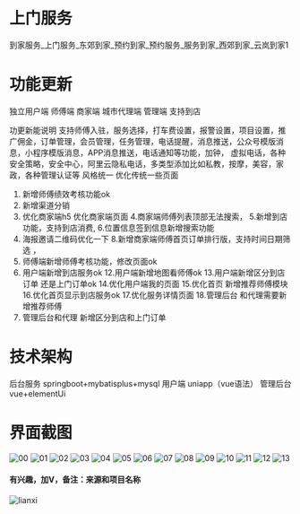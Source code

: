 # 上门服务
 到家服务_上门服务_东郊到家_预约到家_预约服务_服务到家_西郊到家_云岚到家1

# 功能更新

独立用户端 师傅端 商家端 城市代理端 管理端 支持到店

功更新能说明
支持师傅入驻，服务选择，打车费设置，报警设置，项目设置，推广佣金，订单管理，会员管理，任务管理，电话提醒，消息推送，公众号模版消息，小程序模版消息，APP消息推送，电话通知等功能，加钟， 虚拟电话，各种安全策略，安全中心，阿里云隐私电话，多类型添加比如私教，按摩，美容，家政，各种管理认证等
风格统一 优化传统一些页面 
1. 新增师傅绩效考核功能ok
2. 新增渠道分销
3. 优化商家端h5 优化商家端页面 
4.商家端师傅列表顶部无法搜索，
5.新增到店功能，支持到店消费,
6.位置信息签到信息新增搜索功能
7. 海报邀请二维码优化一下
8.新增商家端师傅首页订单排行版，支持时间日期筛选 ，
10. 师傅端新增师傅考核功能，修改页面ok
11. 用户端新增到店服务ok
12.用户端新增地图看师傅ok
13.用户端新增区分到店订单 还是上门订单ok
14.优化用户端我的页面
15.优化首页 新增推荐师傅模块
16.优化首页显示到店服务ok
17.优化服务详情页面
18.管理后台 和代理需要新增推荐师傅
19. 管理后台和代理 新增区分到店和上门订单

# 技术架构

后台服务 springboot+mybatisplus+mysql
用户端 uniapp（vue语法）
管理后台 vue+elementUi

# 界面截图
![00](https://github.com/user-attachments/assets/ddcf8806-ef3f-4187-b264-80ea70826f85)
![01](https://github.com/user-attachments/assets/fce69cfd-c16b-498e-b67d-9302504ac921)
![02](https://github.com/user-attachments/assets/a89454a2-6dc4-4f4b-87c7-2a655797e741)
![03](https://github.com/user-attachments/assets/ff7f9903-60c5-48a2-98ee-03317046a048)
![04](https://github.com/user-attachments/assets/0865b307-ec99-49b9-97b9-623e73776684)
![05](https://github.com/user-attachments/assets/e5b37ace-7a2f-477a-9bd0-e82eff63f083)
![06](https://github.com/user-attachments/assets/d8650c0c-51a1-486c-87e0-101ff148520a)
![07](https://github.com/user-attachments/assets/d718e5ce-4d3a-43d2-bd63-c9a66600914a)
![08](https://github.com/user-attachments/assets/328b3d0f-3568-4dc8-942b-bf4e373074ec)
![09](https://github.com/user-attachments/assets/990bdffe-d7ad-4bbe-8db9-a4680d811556)
![10](https://github.com/user-attachments/assets/0514d32d-dcb8-4a18-90f5-c464bec69272)
![11](https://github.com/user-attachments/assets/4e5e4569-bee5-43e1-8d41-01b62de00910)
![12](https://github.com/user-attachments/assets/da083dbc-5f7f-4d9b-bad8-5ddc25f93f6a)
![13](https://github.com/user-attachments/assets/66dc548a-07aa-42c3-9139-8db80b3c2b94)
#### 有兴趣，加V，备注：来源和项目名称
![lianxi](https://github.com/user-attachments/assets/437a1001-4523-4dde-afbe-9241e2cb6ba5)





